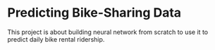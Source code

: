 # Predicting Bike-Sharing Data 
This project is about building neural network from scratch to use it to predict daily bike rental ridership.

